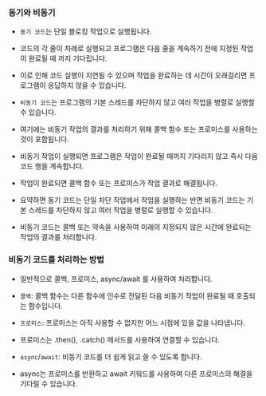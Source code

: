 ### 동기와 비동기

- `동기 코드`는 단일 블로킹 작업으로 실행됩니다.
- 코드의 각 줄이 차례로 실행되고 프로그램은 다음 줄을 계속하기 전에 지정된 작업이 완료될 때 까지 기다립니다.
- 이로 인해 코드 실행이 지연될 수 있으며 작업을 완료하는 데 시간이 오래걸리면 프로그램이 응답하지 않을 수 있습니다.

- `비동기 코드`는 프로그램의 기본 스레드를 차단하지 않고 여러 작업을 병렬로 실행할 수 있습니다.
- 여기에는 비동기 작업의 결과를 처리하기 위해 콜백 함수 또는 프로미스를 사용하는 것이 포함됩니다.
- 비동기 작업이 실행되면 프로그램은 작업이 완료될 때까지 기다리지 않고 즉시 다음 코드 행을 계속합니다.
- 작업이 완료되면 콜백 함수 또는 프로미스가 작업 결과로 해결됩니다.

- 요약하면 동기 코드는 단일 차단 작업에서 작업을 실행하는 반면 비동기 코드는 기본 스레드를 차단하지 않고 여러 작업을 병렬로 실행할 수 있습니다.
- 비동기 코드는 콜백 또는 약속을 사용하여 미래의 지정되지 않은 시간에 완료되는 작업의 결과를 처리합니다.

### 비동기 코드를 처리하는 방법

- 일반적으로 콜백, 프로미스, async/await 를 사용하여 처리합니다.

- `콜백`: 콜백 함수는 다른 함수에 인수로 전달된 다음 비동기 작업이 완료될 때 호출되는 함수입니다.
- `프로미스`: 프로미스는 아직 사용할 수 없지만 어느 시점에 있을 값을 나타냅니다.
- 프로미스는 .then(), .catch() 메서드를 사용하여 연결할 수 있습니다.
- `async`/`await`: 비동기 코드를 더 쉽게 읽고 쓸 수 있도록 합니다.
- async는 프로미스를 반환하고 await 키워드를 사용하여 다른 프로미스의 해결을 기다릴 수 있습니다.
